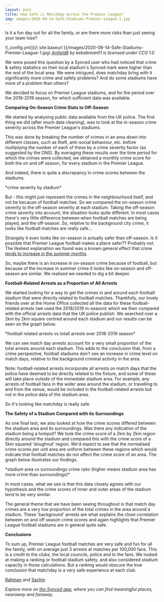 ```yaml
---
layout: post
title: How Safe is Matchday Across the Premier League?
img: images/2020-08-14-Safe-Stadiums-Premier-League-1.jpg
---
```


Is it a fun day out for all the family, or are there more risks than just seeing your team lose?

![_config.yml]({{ site.baseurl }}/images/2020-08-14-Safe-Stadiums-Premier-League-1.jpg)
*[Anfield8](https://www.flickr.com/photos/26291711@N00/1479595069) by kebabman01 is licensed under CC0 1.0*

We were posed this question by a Synced user who had noticed that crime & safety statistics on their local stadium's Synced mark were higher than the rest of the local area. We were intrigued, does matchday bring with it significantly more crime and safety problems? And do some stadiums have more of a problem than others? 

We decided to focus on Premier League stadiums, and for the period over the 2018-2019 season, for which sufficient data was available. 

**Comparing On-Season Crime Stats to Off-Season**

We started by analysing  public data available from the UK police. The first thing we did (after much data cleaning), was to look at the in-season crime severity across the Premier League's stadiums. 

This was done by breaking the number of crimes in an area down into different classes, such as theft, anti-social behaviour, etc. before multiplying the number of each of these by a crime severity factor (as suggested by the ONS). By averaging these results over the time period for which the crimes were collected, we obtained a monthly crime score for both the on and off  season, for every stadium in the Premier League.

And indeed, there is quite a discrepancy in crime scores between the stadiums. 

<script src="https://d3js.org/d3.v2.min.js"></script>

<style type="text/css">
.chart-1 {
background: "white";
display:block;
margin: auto;
padding-top: 0px;
}

.chart-1 .right {
stroke: white;
fill: indianred;
}

.chart-1 .left {
stroke: white;
fill: steelblue;
}

.chart-1 rect:hover {
fill: #64707d;
}

.chart-1 text {
fill: black;
}

.chart-1 text.name {
fill: black;
}
</style>

<div class="chart-1-container"></div>
*crime severity by stadium*

<script src="https://blog.synced.to/datascripts/2020-08-14-Safe-Stadiums-Premier-League-1.js"></script>


But - this might just represent the crimes in the neighbourhood itself, and not be because of football matches. So we compared the on-season crime severity to the off-season severity at each stadium. Taking the off-season crime severity into account, the situation looks quite different. In most cases there's very little difference between when football matches are being played, and the off-season. So, relative to the background city crime, it looks like football matches are really safe...

Strangely it even looks like on-season is actually safer than off-season. Is it possible that Premier League football makes a place safer?? Probably not. The likeliest explanation we found was a known general effect that crime [tends to increase in the summer months](https://www.chicagomag.com/Chicago-Magazine/The-312/March-2012/Heat-and-Crime-Its-Not-Just-You-Feeling-It/).

So, maybe there is an increase in on-season crime because of football, but because of the increase in summer crime it looks like on-season and off-season are similar. We realised we needed to dig a bit deeper.

**Football-Related Arrests as a Proportion of All Arrests**

We started looking for a way to get the crimes in and around each football stadium that were directly related to football matches. Thankfully, our lovely friends over at the Home Office collected all the data for these football-related arrests (we used the 2018/2019 in-season) which we then compared with the official arrests data that the UK police publish. We searched over a 2km by 2km square centred around each stadium and our results can be seen on the graph below.


<style type="text/css">

.chart-2 {
background: "white";
display:block;
margin: auto;
padding-top: 0px;
}

.chart-2 .right {
stroke: white;
fill: indianred;
}

.chart-2 .left {
stroke: white;
fill: steelblue;
}

.chart-2 rect:hover {
fill: #64707d;
}

.chart-2 text {
fill: black;
}

.chart-2 text.name {
fill: black;
}

</style>

<div class="chart-2-container"></div>
*football related arrests vs totall arrests over 2018-2019 season*

<script src="https://blog.synced.to/datascripts/2020-08-14-Safe-Stadiums-Premier-League-2.js"></script>


We can see match day arrests account for a very small proportion of the total arrests around each stadium. This adds to the conclusion that, from a crime perspective, football stadiums don't see an increase in crime level on match days, relative to the background criminal activity in the area. 

Note: football-related arrests incorporate all arrests on match days that the police have deemed to be directly related to the fixture, and some of these will take place outside of the immediate stadium area. For example, any arrests of football fans in the wider area around the stadium, or travelling to and from the venue, would be included in the football-related arrests but not in the police data of the stadium area. 

So it's looking like matchday is really safe.

**The Safety of a Stadium Compared with its Surroundings**

As one final test, we also looked at how the crime scores differed between the stadium area and its surroundings. Was there any indication of the stadium being a hotspot? We took the crime score of a 2km by 2km region directly around the stadium and compared this with the crime score of a 5km squared 'doughnut' region. We'd expect to see that the normalised crime scores per unit area are uniform between these regions which would indicate that football matches do not affect the crime score of an area. The graph below illustrates our findings.


<style type="text/css">

.chart-3 {
background: "white";
display:block;
margin: auto;
padding-top: 0px;
}

.chart-3 .right {
stroke: white;
fill: indianred;
}

.chart-3 .left {
stroke: white;
fill: steelblue;
}

.chart-3 rect:hover {
fill: #64707d;
}

.chart-3 text {
fill: black;
}

.chart-3 text.name {
fill: black;
}

</style>

<div class="chart-3-container"></div>
*stadium area vs surroundings crime ratio (higher means stadium area has more crime than surroundings)*

<script src="https://blog.synced.to/datascripts/2020-08-14-Safe-Stadiums-Premier-League-3.js"></script>


In most cases, what we see is that this data closely agrees with our hypothesis and the crime scores of inner and outer areas of the stadium tend to be very similar. 

The general theme that we have been seeing throughout is that match day crimes are a very low proportion of the total crimes in the area around a stadium. These 'background' arrests are what explains the close correlation between on and off season crime scores and again highlights that Premier League football stadiums are in general quite safe. 

**Conclusions**

To sum up, Premier League football matches are very safe and fun for all the family, with on average just 3 arrests at matches per 100,000 fans. This is a credit to the clubs, the local councils, police and to the fans. We looked at making a ranking or football stadium safety, and also considered stadium capacity in those calculations. But a ranking would obscure the true conclusion that matchday is a very safe experience at each club.


[Rahman](https://www.linkedin.com/in/rahman-zane/) and [Sachin](https://www.linkedin.com/in/sachinvasudevan/)

_Explore more on [the Synced app](http://onelink.to/8ttzr9), where you can find meaningful places, nearaway and faraway._
